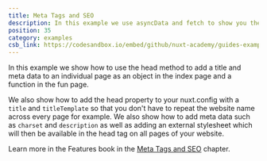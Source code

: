 ```yaml
---
title: Meta Tags and SEO
description: In this example we use asyncData and fetch to show you the differences between both methods.
position: 35
category: examples
csb_link: https://codesandbox.io/embed/github/nuxt-academy/guides-examples/tree/master/03_features/06_meta_tags_seo?
---
```


In this example we show how to use the head method to add a title and meta data to an individual page as an object in the index page and a function in the fun page.

We also show how to add the head property to your nuxt.config with a `title` and `titleTemplate` so that you don't have to repeat the website name across every page for example. We also show how to add meta data such as `charset` and `description` as well as adding an external stylesheet which will then be available in the head tag on all pages of your website.

<base-alert type="next">

Learn more in the Features book in the [Meta Tags and SEO](/guides/features/meta-tags-seo) chapter.

</base-alert>

<code-sandbox :src="csb_link"></code-sandbox>
